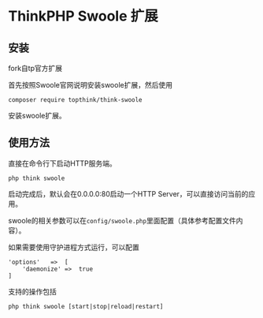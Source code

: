 ThinkPHP Swoole 扩展
===============

## 安装
fork自tp官方扩展

首先按照Swoole官网说明安装swoole扩展，然后使用
~~~
composer require topthink/think-swoole
~~~
安装swoole扩展。

## 使用方法


直接在命令行下启动HTTP服务端。

~~~
php think swoole
~~~

启动完成后，默认会在0.0.0.0:80启动一个HTTP Server，可以直接访问当前的应用。

swoole的相关参数可以在`config/swoole.php`里面配置（具体参考配置文件内容）。

如果需要使用守护进程方式运行，可以配置

~~~
'options'   =>  [
    'daemonize' =>  true
]
~~~

支持的操作包括
~~~
php think swoole [start|stop|reload|restart]
~~~